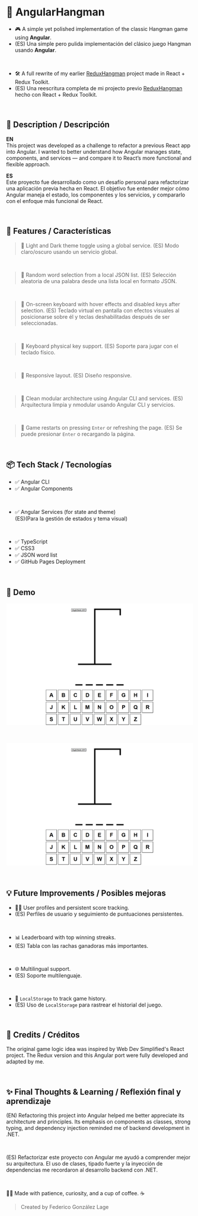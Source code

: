 # 🎯 AngularHangman

* 🎮 A simple yet polished implementation of the classic Hangman game using **Angular**.  
* (ES) Una simple pero pulida implementación del clásico juego Hangman usando **Angular**.

<br>

* 🛠️ A full rewrite of my earlier [ReduxHangman](https://github.com/codenamecoffee/ReduxHangman) project made in React + Redux Toolkit.
* (ES) Una reescritura completa de mi projecto previo [ReduxHangman](https://github.com/codenamecoffee/ReduxHangman) hecho con React + Redux Toolkit.

<br>

## 🧠 Description / Descripción

**EN**  
This project was developed as a challenge to refactor a previous React app into Angular. I wanted to better understand how Angular manages state, components, and services — and compare it to React’s more functional and flexible approach.

**ES**  
Este proyecto fue desarrollado como un desafío personal para refactorizar una aplicación previa hecha en React. El objetivo fue entender mejor cómo Angular maneja el estado, los componentes y los servicios, y compararlo con el enfoque más funcional de React.

<br>

## 🧩 Features / Características

> 🎨 Light and Dark theme toggle using a global service.
> (ES) Modo claro/oscuro usando un servicio global.

<br>

> 🧠 Random word selection from a local JSON list.
> (ES) Selección aleatoria de una palabra desde una lista local en formato JSON.

<br>

>🎹 On-screen keyboard with hover effects and disabled keys after selection.
>(ES) Teclado virtual en pantalla con efectos visuales al posicionarse sobre él y teclas deshabilitadas después de ser seleccionadas.

<br>

>👀 Keyboard physical key support.
>(ES) Soporte para jugar con el teclado físico. 

<br>

>📱 Responsive layout.
>(ES) Diseño responsive. 

<br>

>🧩 Clean modular architecture using Angular CLI and services.
>(ES) Arquitectura limpia y nmodular usando Angular CLI y servicios.

<br>

>🔄 Game restarts on pressing `Enter` or refreshing the page.
>(ES) Se puede presionar `Enter` o recargando la página.

<br>

## 📦 Tech Stack / Tecnologías

- ✅ Angular CLI
- ✅ Angular Components

<br>

- ✅ Angular Services (for state and theme)  
(ES)(Para la gestión de estados y tema visual)

<br>

- ✅ TypeScript
- ✅ CSS3
- ✅ JSON word list
- ✅ GitHub Pages Deployment

<br>

## 📸 Demo

![Gameplay](./demo1.gif)

<br>

![Dark Mode](./demo2.gif)

<br>

## 💡 Future Improvements / Posibles mejoras

* 🧑‍💼 User profiles and persistent score tracking.
* (ES) Perfiles de usuario y seguimiento de puntuaciones persistentes.

<br>

* 📊 Leaderboard with top winning streaks.
* (ES) Tabla con las rachas ganadoras más importantes.

<br>

* 🌐 Multilingual support.
* (ES) Soporte multilenguaje.

<br>

* 💾 `LocalStorage` to track game history.
* (ES) Uso de `LocalStorage` para rastrear el historial del juego.

<br>

## 🙏 Credits / Créditos

The original game logic idea was inspired by Web Dev Simplified's React project.
The Redux version and this Angular port were fully developed and adapted by me.

<br>

## ✨ Final Thoughts & Learning / Reflexión final y aprendizaje

(EN) Refactoring this project into Angular helped me better appreciate its architecture and principles. Its emphasis on components as classes, strong typing, and dependency injection reminded me of backend development in .NET.

<br>

(ES) Refactorizar este proyecto con Angular me ayudó a comprender mejor su arquitectura. El uso de clases, tipado fuerte y la inyección de dependencias me recordaron al desarrollo backend con .NET.

<br>

👨‍💻 Made with patience, curiosity, and a cup of coffee. ☕
> Created by Federico González Lage
